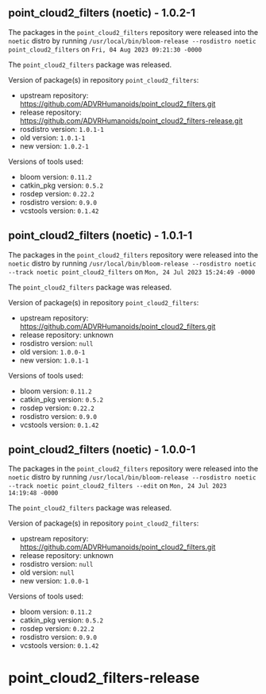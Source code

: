 ## point_cloud2_filters (noetic) - 1.0.2-1

The packages in the `point_cloud2_filters` repository were released into the `noetic` distro by running `/usr/local/bin/bloom-release --rosdistro noetic point_cloud2_filters` on `Fri, 04 Aug 2023 09:21:30 -0000`

The `point_cloud2_filters` package was released.

Version of package(s) in repository `point_cloud2_filters`:

- upstream repository: https://github.com/ADVRHumanoids/point_cloud2_filters.git
- release repository: https://github.com/ADVRHumanoids/point_cloud2_filters-release.git
- rosdistro version: `1.0.1-1`
- old version: `1.0.1-1`
- new version: `1.0.2-1`

Versions of tools used:

- bloom version: `0.11.2`
- catkin_pkg version: `0.5.2`
- rosdep version: `0.22.2`
- rosdistro version: `0.9.0`
- vcstools version: `0.1.42`


## point_cloud2_filters (noetic) - 1.0.1-1

The packages in the `point_cloud2_filters` repository were released into the `noetic` distro by running `/usr/local/bin/bloom-release --rosdistro noetic --track noetic point_cloud2_filters` on `Mon, 24 Jul 2023 15:24:49 -0000`

The `point_cloud2_filters` package was released.

Version of package(s) in repository `point_cloud2_filters`:

- upstream repository: https://github.com/ADVRHumanoids/point_cloud2_filters.git
- release repository: unknown
- rosdistro version: `null`
- old version: `1.0.0-1`
- new version: `1.0.1-1`

Versions of tools used:

- bloom version: `0.11.2`
- catkin_pkg version: `0.5.2`
- rosdep version: `0.22.2`
- rosdistro version: `0.9.0`
- vcstools version: `0.1.42`


## point_cloud2_filters (noetic) - 1.0.0-1

The packages in the `point_cloud2_filters` repository were released into the `noetic` distro by running `/usr/local/bin/bloom-release --rosdistro noetic --track noetic point_cloud2_filters --edit` on `Mon, 24 Jul 2023 14:19:48 -0000`

The `point_cloud2_filters` package was released.

Version of package(s) in repository `point_cloud2_filters`:

- upstream repository: https://github.com/ADVRHumanoids/point_cloud2_filters.git
- release repository: unknown
- rosdistro version: `null`
- old version: `null`
- new version: `1.0.0-1`

Versions of tools used:

- bloom version: `0.11.2`
- catkin_pkg version: `0.5.2`
- rosdep version: `0.22.2`
- rosdistro version: `0.9.0`
- vcstools version: `0.1.42`


# point_cloud2_filters-release